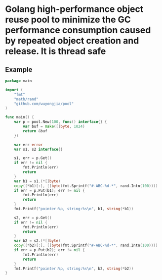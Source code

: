 # Golang high-performance object reuse pool to minimize the GC performance consumption caused by repeated object creation and release. It is thread safe

## Example
 

```go
package main

import (
    "fmt"
    "math/rand"
	"github.com/wuyongjia/pool"
)

func main() {
	var p = pool.New(100, func() interface{} {
		var buf = make([]byte, 1024)
		return &buf
	})

	var err error
	var s1, s2 interface{}

	s1, err = p.Get()
	if err != nil {
		fmt.Println(err)
		return
	}
	var b1 = s1.(*[]byte)
	copy((*b1)[:], []byte(fmt.Sprintf("#-ABC-%d-*", rand.Intn(100))))
	if err = p.Put(b1); err != nil {
		fmt.Println(err)
		return
	}
	fmt.Printf("pointer:%p, string:%s\n", b1, string(*b1))

	s2, err = p.Get()
	if err != nil {
		fmt.Println(err)
		return
	}
	var b2 = s2.(*[]byte)
	copy((*b2)[:], []byte(fmt.Sprintf("#-ABC-%d-*", rand.Intn(100))))
	if err = p.Put(b2); err != nil {
		fmt.Println(err)
		return
	}
	fmt.Printf("pointer:%p, string:%s\n", b2, string(*b2))
}
```
